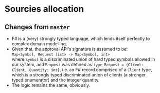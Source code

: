 # Sourcies allocation

## Changes from `master`

* F# is a (very) strongly typed language, which lends itself perfectly to complex domain modelling.
* Given that, the approval API's signature is assumed to be:  
`Map<Symbol, Request list> -> Map<Symbol, int>`  
where `Symbol` is a discriminated union of hard typed symbols allowed in our system, and `Request` was defined as `type Request = {Client: Client, Quantity: int}`, i.e. an F# record comprised of a `Client` type, which is a strongly typed discriminated union of clients (a stronger typed enumerator) and the integer quantity.
* The logic remains the same, obviously.

